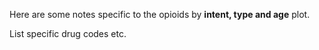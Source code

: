 Here are some notes specific to the opioids by **intent, type and age** plot. 

List specific drug codes etc.
